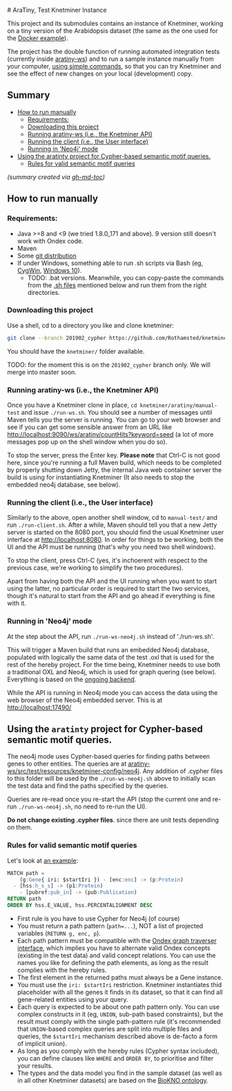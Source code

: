 # AraTiny, Test Knetminer Instance

This project and its submodules contains an instance of Knetminer, working on a tiny version of the Arabidopsis 
dataset (the same as the one used for the [Docker example](/Rothamsted/knetminer/tree/master/common/quickstart)).

The project has the double function of running automated integration tests (currently inside [aratiny-ws](aratiny-ws))
and to run a sample instance manually from your computer, [using simple commands](manual-test), so that you can try
Knetminer and see the effect of new changes on your local (development) copy.

## Summary

* [How to run manually](#how-to-run-manually)
  * [Requirements:](#requirements)
  * [Downloading this project](#downloading-this-project)
  * [Running aratiny\-ws (i\.e\., the Knetminer API)](#running-aratiny-ws-ie-the-knetminer-api)
  * [Running the client (i\.e\., the User interface)](#running-the-client-ie-the-user-interface)
  * [Running in 'Neo4j' mode](#running-in-neo4j-mode)
* [Using the aratinty project for Cypher\-based semantic motif queries\.](#using-the-aratinty-project-for-cypher-based-semantic-motif-queries)
  * [Rules for valid semantic motif queries](#rules-for-valid-semantic-motif-queries)

*(summary created via [gh-md-toc](https://github.com/ekalinin/github-markdown-toc.go))*


## How to run manually


### Requirements:

  * Java >=8 and <9 (we tried 1.8.0_171 and above). 9 version still doesn't work with Ondex code.
  * Maven
  * Some [git distribution](https://git-scm.com/downloads)
  * If under Windows, something able to run .sh scripts via Bash (eg, 
  [CygWin](https://www.cygwin.com/), [Windows 10](https://itsfoss.com/install-bash-on-windows/)). 
    * TODO: .bat versions. Meanwhile, you can copy-paste the commands from the [.sh files](manual-test) mentioned below
		and run them from the right directories.


### Downloading this project

Use a shell, cd to a directory you like and clone knetminer:

```bash
git clone --branch 201902_cypher https://github.com/Rothamsted/knetminer
```

You should have the `knetminer/` folder available.

TODO: for the moment this is on the `201902_cypher` branch only. We will merge into master soon.


### Running aratiny-ws (i.e., the Knetminer API)

Once you have a Knetminer clone in place, `cd knetminer/aratiny/manual-test` and issue `./run-ws.sh`. You should see
a number of messages until Maven tells you the server is running. You can go to your web browser and see if you can get
some sensible answer from an URL like <http://localhost:9090/ws/aratiny/countHits?keyword=seed> (a lot of more messages
pop up on the shell window when you do so).

To stop the server, press the Enter key. **Please note** that Ctrl-C is not good here, since you're running a full Maven 
build, which needs to be completed by properly shutting down Jetty, the internal Java web container server the build is 
using for instantiating Knetminer (It also needs to stop the embedded neo4j database, see below).


### Running the client (i.e., the User interface)

Similarly to the above, open another shell window, cd to `manual-test/` and run `./run-client.sh`. After a while, Maven
should tell you that a new Jetty server is started on the 8080 port, you should find the usual Knetminer user
interface at <http://localhost:8080>. In order for things to be working, both the UI and the API must be running 
(that's why you need two shell windows).

To stop the client, press Ctrl-C (yes, it's inchoerent with respect to the previous case, we're working to simplify the
two procedures).

Apart from having both the API and the UI running when you want to start using the latter, no particular order is 
required to start the two services, though it's natural to start from the API and go ahead if everything is fine
with it.


### Running in 'Neo4j' mode

At the step about the API, run `./run-ws-neo4j.sh` instead of './run-ws.sh'. 

This will trigger a Maven build that runs
an embedded Neo4j database, populated with logically the same data of the test .oxl that is used for the rest of the 
hereby project. For the time being, Knetminer needs to use both a traditional OXL and Neo4j, which is used for 
graph quering (see below). Everything is based on the [ongoing backend](https://github.com/Rothamsted/knetminer-backend).


While the API is running in Neo4j mode you can access the data using the web browser of the Neo4j embedded server. This
is at <http://localhost:17490/>  


## Using the `aratinty` project for Cypher-based semantic motif queries.

The neo4j mode uses Cypher-based queries for finding paths between genes to other entities. The queries are
at [aratiny-ws/src/test/resources/knetminer-config/neo4j](aratiny-ws/src/test/resources/knetminer-config/neo4j). Any
addition of .cypher files to this folder will be used by the `./run-ws-neo4j.sh` above to initially scan the 
test data and find the paths specified by the queries.

Queries are re-read once you re-start the API (stop the current one and re-run `./run-ws-neo4j.sh`, no need to re-run the
UI).

**Do not change existing .cypher files**. since there are unit tests depending on them.


### Rules for valid semantic motif queries 

Let's look at [an example](aratiny-ws/src/test/resources/knetminer-config/neo4j/simple-protein-publication.cypher):

```sql
MATCH path =  
	(g:Gene{ iri: $startIri }) - [enc:enc] -> (p:Protein)
  - [hss:h_s_s] -> (p1:Protein)
	- [pubref:pub_in] -> (pub:Publication)
RETURN path
ORDER BY hss.E_VALUE, hss.PERCENTALIGNMENT DESC
```

  * First rule is you have to use Cypher for Neo4j (of course)
  * You must return a path pattern (`path=...`), NOT a list of projected variables (`RETURN g, enc, p`).
  * Each path pattern must be compatible with the [Ondex graph traverser interface](https://github.com/Rothamsted/ondex-base/blob/master/core/algorithms/src/main/java/net/sourceforge/ondex/algorithm/graphquery/AbstractGraphTraverser.java), 
  which implies you have to alternate valid Ondex concepts (existing in the test data) and valid concept relations.
  You can use the names you like for defining the path elements, as long as the result complies with the hereby rules.
  * The first element in the returned paths must always be a Gene instance.
  * You must use the `iri: $startIri` restriction. Knetminer instantiates thid placeholder with all the genes it finds in 
  its dataset, so that it can find all gene-related entities using your query.
  * Each query is expected to be about one path pattern only. You can use complex constructs in it (eg, `UNION`, sub-path
  based constraints), but the result must comply with the single path-pattern rule (it's recommended that `UNION`-based
  complex queries are split into multiple files and queries, the `$startIri` mechanism described above is de-facto a form
	of implicit union).
  * As long as you comply with the hereby rules (Cypher syntax included), you can define clauses like `WHERE` and 
`ORDER BY`, to prioritise and filter your results.
  * The types and the data model you find in the sample dataset (as well as in all other Knetminer datasets) are based
  on the [BioKNO ontology](https://github.com/Rothamsted/bioknet-onto).
  